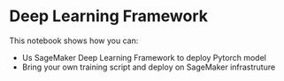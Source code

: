 # Deep Learning Framework

This notebook shows how you can:

- Us SageMaker Deep Learning Framework to deploy Pytorch model
- Bring your own training script and deploy on SageMaker infrastruture
